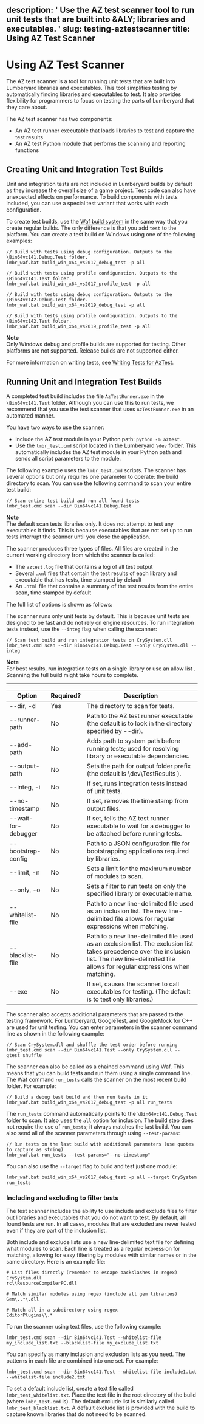 description: ' Use the AZ test scanner tool to run unit tests that are built into
  &ALY; libraries and executables. '
slug: testing-aztestscanner
title: Using AZ Test Scanner
---
# Using AZ Test Scanner<a name="testing-aztestscanner"></a>

The AZ test scanner is a tool for running unit tests that are built into Lumberyard libraries and executables\. This tool simplifies testing by automatically finding libraries and executables to test\. It also provides flexibility for programmers to focus on testing the parts of Lumberyard that they care about\.

The AZ test scanner has two components:
+ An AZ test runner executable that loads libraries to test and capture the test results
+ An AZ test Python module that performs the scanning and reporting functions

## Creating Unit and Integration Test Builds<a name="testing-aztestscanner-building"></a>

Unit and integration tests are not included in Lumberyard builds by default as they increase the overall size of a game project\. Test code can also have unexpected effects on performance\. To build components with tests included, you can use a special test variant that works with each configuration\.

To create test builds, use the [Waf build system](waf-intro.md) in the same way that you create regular builds\. The only difference is that you add `test` to the platform\. You can create a test build on Windows using one of the following examples:

```
// Build with tests using debug configuration. Outputs to the \Bin64vc141.Debug.Test folder.
lmbr_waf.bat build_win_x64_vs2017_debug_test -p all

// Build with tests using profile configuration. Outputs to the \Bin64vc141.Test folder.
lmbr_waf.bat build_win_x64_vs2017_profile_test -p all

// Build with tests using debug configuration. Outputs to the \Bin64vc142.Debug.Test folder.
lmbr_waf.bat build_win_x64_vs2019_debug_test -p all

// Build with tests using profile configuration. Outputs to the \Bin64vc142.Test folder.
lmbr_waf.bat build_win_x64_vs2019_profile_test -p all
```

**Note**  
Only Windows debug and profile builds are supported for testing\. Other platforms are not supported\. Release builds are not supported either\.

For more information on writing tests, see [Writing Tests for AzTest](testing-aztest-writing-tests.md)\.

## Running Unit and Integration Test Builds<a name="testing-aztestscanner-running"></a>

A completed test build includes the file `AzTestRunner.exe` in the `\Bin64vc141.Test` folder\. Although you can use this to run tests, we recommend that you use the test scanner that uses `AzTestRunner.exe` in an automated manner\.

You have two ways to use the scanner:
+ Include the AZ test module in your Python path: `python -m aztest`\. 
+ Use the `lmbr_test.cmd` script located in the Lumberyard `\dev` folder\. This automatically includes the AZ test module in your Python path and sends all script parameters to the module\.

The following example uses the `lmbr_test.cmd` scripts\. The scanner has several options but only requires one parameter to operate: the build directory to scan\. You can use the following command to scan your entire test build:

```
// Scan entire test build and run all found tests
lmbr_test.cmd scan --dir Bin64vc141.Debug.Test
```

**Note**  
The default scan tests libraries only\. It does not attempt to test any executables it finds\. This is because executables that are not set up to run tests interrupt the scanner until you close the application\.

The scanner produces three types of files\. All files are created in the current working directory from which the scanner is called:
+ The `aztest.log` file that contains a log of all test output
+ Several `.xml` files that contain the test results of each library and executable that has tests, time stamped by default
+ An `.html` file that contains a summary of the test results from the entire scan, time stamped by default

The full list of options is shown as follows:

The scanner runs only unit tests by default\. This is because unit tests are designed to be fast and do not rely on engine resources\. To run integration tests instead, use the `--integ` flag when calling the scanner:

```
// Scan test build and run integration tests on CrySystem.dll
lmbr_test.cmd scan --dir Bin64vc141.Debug.Test --only CrySystem.dll --integ
```

**Note**  
For best results, run integration tests on a single library or use an allow list \. Scanning the full build might take hours to complete\.

 


****  

| Option | Required? | Description | 
| --- | --- | --- | 
| \-\-dir, \-d | Yes | The directory to scan for tests\. | 
| \-\-runner\-path | No | Path to the AZ test runner executable \(the default is to look in the directory specified by \-\-dir\)\. | 
| \-\-add\-path | No | Adds path to system path before running tests; used for resolving library or executable dependencies\. | 
| \-\-output\-path | No | Sets the path for output folder prefix \(the default is \\dev\\TestResults \)\. | 
| \-\-integ, \-i | No | If set, runs integration tests instead of unit tests\. | 
| \-\-no\-timestamp | No | If set, removes the time stamp from output files\. | 
| \-\-wait\-for\-debugger | No | If set, tells the AZ test runner executable to wait for a debugger to be attached before running tests\. | 
| \-\-bootstrap\-config | No | Path to a JSON configuration file for bootstrapping applications required by libraries\. | 
| \-\-limit, \-n | No | Sets a limit for the maximum number of modules to scan\. | 
| \-\-only, \-o | No | Sets a filter to run tests on only the specified library or executable name\. | 
| \-\-whitelist\-file | No | Path to a new line\-delimited file used as an inclusion list\. The new line\-delimited file allows for regular expressions when matching\. | 
| \-\-blacklist\-file | No | Path to a new line\-delimited file used as an exclusion list\. The exclusion list takes precedence over the inclusion list\. The new line\-delimited file allows for regular expressions when matching\. | 
| \-\-exe | No | If set, causes the scanner to call executables for testing\. \(The default is to test only libraries\.\) | 

The scanner also accepts additional parameters that are passed to the testing framework\. For Lumberyard, GoogleTest, and GoogleMock for C\+\+ are used for unit testing\. You can enter parameters in the scanner command line as shown in the following example:

```
// Scan CrySystem.dll and shuffle the test order before running
lmbr_test.cmd scan --dir Bin64vc141.Test --only CrySystem.dll --gtest_shuffle
```

The scanner can also be called as a chained command using Waf\. This means that you can build tests and run them using a single command line\. The Waf command `run_tests` calls the scanner on the most recent build folder\. For example:

```
// Build a debug test build and then run tests in it
lmbr_waf.bat build_win_x64_vs2017_debug_test -p all run_tests
```

The `run_tests` command automatically points to the `\Bin64vc141.Debug.Test` folder to scan\. It also uses the `all` option for inclusion\. The build step does not require the use of `run_tests`; it always matches the last build\. You can also send all of the scanner parameters through using `--test-params`:

```
// Run tests on the last build with additional parameters (use quotes to capture as string)
lmbr_waf.bat run_tests --test-params="--no-timestamp"
```

You can also use the `--target` flag to build and test just one module:

```
lmbr_waf.bat build_win_x64_vs2017_debug_test -p all --target CrySystem run_tests
```

### Including and excluding to filter tests<a name="testing-aztestscanner-include-exclude"></a>

The test scanner includes the ability to use include and exclude files to filter out libraries and executables that you do not want to test\. By default, all found tests are run\. In all cases, modules that are excluded are never tested even if they are part of the inclusion list\. 

Both include and exclude lists use a new line\-delimited text file for defining what modules to scan\. Each line is treated as a regular expression for matching, allowing for easy filtering by modules with similar names or in the same directory\. Here is an example file:

```
# List files directly (remember to escape backslashes in regex)
CrySystem.dll
rc\\ResourceCompilerPC.dll

# Match similar modules using regex (include all gem libraries)
Gem\..*\.dll

# Match all in a subdirectory using regex
EditorPlugins\\.*
```

To run the scanner using text files, use the following example:

```
lmbr_test.cmd scan --dir Bin64vc141.Test --whitelist-file my_include_list.txt --blacklist-file my_exclude_list.txt
```

You can specify as many inclusion and exclusion lists as you need\. The patterns in each file are combined into one set\. For example:

```
lmbr_test.cmd scan --dir Bin64vc141.Test --whitelist-file include1.txt --whitelist-file include2.txt
```

To set a default include list, create a text file called `lmbr_test_whitelist.txt`\. Place the text file in the root directory of the build \(where `lmbr_test.cmd` is\)\. The default exclude list is similarly called `lmbr_test_blacklist.txt`\. A default exclude list is provided with the build to capture known libraries that do not need to be scanned\.
